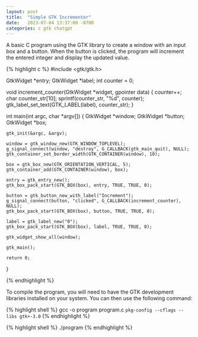 ```yaml
---
layout: post
title:  "Simple GTK Incrementer"
date:   2023-07-04 13:37:00 -0700
categories: c gtk chatgpt
---
```


A basic C program using the GTK library to create a window with an input box and a button. When the button is clicked, the program will increment the entered integer and display the updated value.


{% highlight c %}
#include <gtk/gtk.h>

GtkWidget *entry;
GtkWidget *label;
int counter = 0;

void increment_counter(GtkWidget *widget, gpointer data) {
    counter++;
    char counter_str[10];
    sprintf(counter_str, "%d", counter);
    gtk_label_set_text(GTK_LABEL(label), counter_str);
}

int main(int argc, char *argv[]) {
    GtkWidget *window;
    GtkWidget *button;
    GtkWidget *box;

    gtk_init(&argc, &argv);

    window = gtk_window_new(GTK_WINDOW_TOPLEVEL);
    g_signal_connect(window, "destroy", G_CALLBACK(gtk_main_quit), NULL);
    gtk_container_set_border_width(GTK_CONTAINER(window), 10);

    box = gtk_box_new(GTK_ORIENTATION_VERTICAL, 5);
    gtk_container_add(GTK_CONTAINER(window), box);

    entry = gtk_entry_new();
    gtk_box_pack_start(GTK_BOX(box), entry, TRUE, TRUE, 0);

    button = gtk_button_new_with_label("Increment");
    g_signal_connect(button, "clicked", G_CALLBACK(increment_counter), NULL);
    gtk_box_pack_start(GTK_BOX(box), button, TRUE, TRUE, 0);

    label = gtk_label_new("0");
    gtk_box_pack_start(GTK_BOX(box), label, TRUE, TRUE, 0);

    gtk_widget_show_all(window);

    gtk_main();

    return 0;
}

{% endhighlight %}

To compile the program, you will need to have the GTK development libraries installed on your system. You can then use the following command:

{% highlight shell %}
gcc -o program program.c `pkg-config --cflags --libs gtk+-3.0`
{% endhighlight %}

{% highlight shell %}
./program
{% endhighlight %}